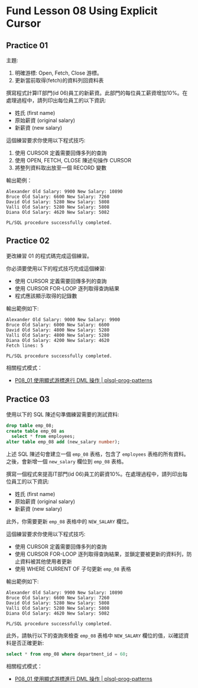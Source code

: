   
# Fund Lesson 08 Using Explicit Cursor

## Practice 01

主題: 
1. 明確游標: Open, Fetch, Close 游標。
2. 更新當前取得(fetch)的資料列回資料表

撰寫程式計算IT部門(id 06)員工的新薪資。此部門的每位員工薪資增加10%。在處理過程中，請列印出每位員工的以下資訊:
- 姓氏 (first name)
- 原始薪資 (original salary)
- 新薪資 (new salary)

這個練習要求你使用以下程式技巧:
1. 使用 CURSOR 定義需要回傳多列的查詢
2. 使用 OPEN, FETCH, CLOSE 陳述句操作 CURSOR
3. 將整列資料取出放至一個 RECORD 變數

輸出範例：
```
Alexander Old Salary: 9900 New Salary: 10890
Bruce Old Salary: 6600 New Salary: 7260
David Old Salary: 5280 New Salary: 5808
Valli Old Salary: 5280 New Salary: 5808
Diana Old Salary: 4620 New Salary: 5082

PL/SQL procedure successfully completed.
```


## Practice 02

更改練習 01 的程式碼完成這個練習。

你必須要使用以下的程式技巧完成這個練習:
- 使用 CURSOR 定義需要回傳多列的查詢
- 使用 CURSOR FOR-LOOP 逐列取得查詢結果
- 程式應該顯示取得的記錄數

輸出範例如下: 
```
Alexander Old Salary: 9000 New Salary: 9900
Bruce Old Salary: 6000 New Salary: 6600
David Old Salary: 4800 New Salary: 5280
Valli Old Salary: 4800 New Salary: 5280
Diana Old Salary: 4200 New Salary: 4620
Fetch lines: 5

PL/SQL procedure successfully completed.
```

相關程式模式：
- [P08_01 使用顯式游標進行 DML 操作 | plsql-prog-patterns](https://hychen39.gitbook.io/plsql-prog-patterns/ch08/08-01-dml-explicit-cursor)

## Practice 03

使用以下的 SQL 陳述句準備練習需要的測試資料:
```sql
drop table emp_08;
create table emp_08 as
  select * from employees;
alter table emp_08 add (new_salary number);
```
上述 SQL 陳述句會建立一個 `emp_08` 表格，包含了 `employees` 表格的所有資料。之後，會新增一個 `new_salary` 欄位到 `emp_08` 表格。

撰寫一個程式來提高IT部門(id 06)員工的薪資10%。在處理過程中，請列印出每位員工的以下資訊:
- 姓氏 (first name)
- 原始薪資 (original salary)
- 新薪資 (new salary)

此外，你需要更新 `emp_08` 表格中的 `NEW_SALARY` 欄位。

這個練習要求你使用以下程式技巧:
- 使用 CURSOR 定義需要回傳多列的查詢
- 使用 CURSOR FOR-LOOP 逐列取得查詢結果，並鎖定要被更新的資料列，防止資料被其他使用者更新
- 使用 WHERE CURRENT OF 子句更新 `emp_08` 表格


輸出範例如下:
```
Alexander Old Salary: 9900 New Salary: 10890
Bruce Old Salary: 6600 New Salary: 7260
David Old Salary: 5280 New Salary: 5808
Valli Old Salary: 5280 New Salary: 5808
Diana Old Salary: 4620 New Salary: 5082

PL/SQL procedure successfully completed.
```

此外，請執行以下的查詢來檢查 `emp_08` 表格中 `NEW_SALARY` 欄位的值，以確認資料是否正確更新:
```sql
select * from emp_08 where department_id = 60;
```

相關程式模式：
- [P08_01 使用顯式游標進行 DML 操作 | plsql-prog-patterns](https://hychen39.gitbook.io/plsql-prog-patterns/ch08/08-01-dml-explicit-cursor)